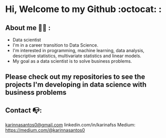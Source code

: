 # Hi, Welcome to my Github  :octocat: :

## About me :ok_woman: :
- Data scientist
- I'm in a career transition to Data Science.
- I'm interested in programming, machine learning, data analysis, descriptive statistics, multivariate statistics and linear models.
- My goal as a data scientist is to solve business problems.

## Please check out my repositories to see the projects I'm developing in data science with business problems

## Contact :mailbox_with_no_mail:: 
karinnasantos0@gmail.com    linkedin.com/in/karinafss
Medium: https://medium.com/@karinnasantos0

